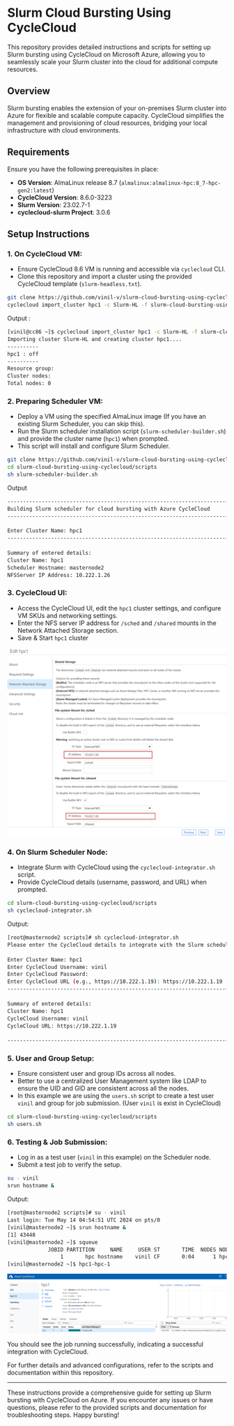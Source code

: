 # Slurm Cloud Bursting Using CycleCloud

This repository provides detailed instructions and scripts for setting up Slurm bursting using CycleCloud on Microsoft Azure, allowing you to seamlessly scale your Slurm cluster into the cloud for additional compute resources.

## Overview

Slurm bursting enables the extension of your on-premises Slurm cluster into Azure for flexible and scalable compute capacity. CycleCloud simplifies the management and provisioning of cloud resources, bridging your local infrastructure with cloud environments.

## Requirements

Ensure you have the following prerequisites in place:

- **OS Version**: AlmaLinux release 8.7 (`almalinux:almalinux-hpc:8_7-hpc-gen2:latest`)
- **CycleCloud Version**: 8.6.0-3223
- **Slurm Version**: 23.02.7-1
- **cyclecloud-slurm Project**: 3.0.6

## Setup Instructions

### 1. On CycleCloud VM:

- Ensure CycleCloud 8.6 VM is running and accessible via `cyclecloud` CLI.
- Clone this repository and import a cluster using the provided CycleCloud template (`slurm-headless.txt`).

```bash
git clone https://github.com/vinil-v/slurm-cloud-bursting-using-cyclecloud.git
cyclecloud import_cluster hpc1 -c Slurm-HL -f slurm-cloud-bursting-using-cyclecloud/templates/slurm-headless.txt
```

Output :

```bash
[vinil@cc86 ~]$ cyclecloud import_cluster hpc1 -c Slurm-HL -f slurm-cloud-bursting-using-cyclecloud/cyclecloud-template/slurm-headless.txt
Importing cluster Slurm-HL and creating cluster hpc1....
----------
hpc1 : off
----------
Resource group:
Cluster nodes:
Total nodes: 0
```

### 2. Preparing Scheduler VM:

- Deploy a VM using the specified AlmaLinux image (If you have an existing Slurm Scheduler, you can skip this).
- Run the Slurm scheduler installation script (`slurm-scheduler-builder.sh`) and provide the cluster name (`hpc1`) when prompted.
- This script will install and configure Slurm Scheduler.

```bash
git clone https://github.com/vinil-v/slurm-cloud-bursting-using-cyclecloud.git
cd slurm-cloud-bursting-using-cyclecloud/scripts
sh slurm-scheduler-builder.sh
```
Output 

```bash
------------------------------------------------------------------------------------------------------------------------------
Building Slurm scheduler for cloud bursting with Azure CycleCloud
------------------------------------------------------------------------------------------------------------------------------

Enter Cluster Name: hpc1
------------------------------------------------------------------------------------------------------------------------------

Summary of entered details:
Cluster Name: hpc1
Scheduler Hostname: masternode2
NFSServer IP Address: 10.222.1.26
```

### 3. CycleCloud UI:

- Access the CycleCloud UI, edit the `hpc1` cluster settings, and configure VM SKUs and networking settings.
- Enter the NFS server IP address for `/sched` and `/shared` mounts in the Network Attached Storage section.
- Save & Start `hpc1` cluster

![NFS settings](images/NFSSettings.png)

### 4. On Slurm Scheduler Node:

- Integrate Slurm with CycleCloud using the `cyclecloud-integrator.sh` script.
- Provide CycleCloud details (username, password, and URL) when prompted.

```bash
cd slurm-cloud-bursting-using-cyclecloud/scripts
sh cyclecloud-integrator.sh
```
Output:

```bash
[root@masternode2 scripts]# sh cyclecloud-integrator.sh
Please enter the CycleCloud details to integrate with the Slurm scheduler

Enter Cluster Name: hpc1
Enter CycleCloud Username: vinil
Enter CycleCloud Password:
Enter CycleCloud URL (e.g., https://10.222.1.19): https://10.222.1.19
------------------------------------------------------------------------------------------------------------------------------

Summary of entered details:
Cluster Name: hpc1
CycleCloud Username: vinil
CycleCloud URL: https://10.222.1.19

------------------------------------------------------------------------------------------------------------------------------
```

### 5. User and Group Setup:

- Ensure consistent user and group IDs across all nodes.
- Better to use a centralized User Management system like LDAP to ensure the UID and GID are consistent across all the nodes.
- In this example we are using the `users.sh` script to create a test user `vinil` and group for job submission. (User `vinil` is exist in CycleCloud)

```bash
cd slurm-cloud-bursting-using-cyclecloud/scripts
sh users.sh
```

### 6. Testing & Job Submission:

- Log in as a test user (`vinil` in this example) on the Scheduler node.
- Submit a test job to verify the setup.

```bash
su - vinil
srun hostname &
```
Output:
```bash
[root@masternode2 scripts]# su - vinil
Last login: Tue May 14 04:54:51 UTC 2024 on pts/0
[vinil@masternode2 ~]$ srun hostname &
[1] 43448
[vinil@masternode2 ~]$ squeue
             JOBID PARTITION     NAME     USER ST       TIME  NODES NODELIST(REASON)
                 1       hpc hostname    vinil CF       0:04      1 hpc1-hpc-1
[vinil@masternode2 ~]$ hpc1-hpc-1
```
![Node Creation](images/nodecreation.png)

You should see the job running successfully, indicating a successful integration with CycleCloud.

For further details and advanced configurations, refer to the scripts and documentation within this repository.

---

These instructions provide a comprehensive guide for setting up Slurm bursting with CycleCloud on Azure. If you encounter any issues or have questions, please refer to the provided scripts and documentation for troubleshooting steps. Happy bursting!